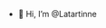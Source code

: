 - 👋 Hi, I’m @Latartinne
<!---
Latartinne/Latartinne is a ✨ special ✨ repository because its `README.md` (this file) appears on your GitHub profile.
You can click the Preview link to take a look at your changes.
--->

